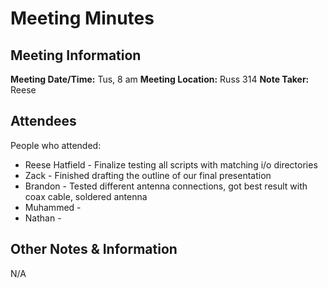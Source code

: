 # Meeting Minutes
## Meeting Information
**Meeting Date/Time:** Tus, 8 am
**Meeting Location:** Russ 314
**Note Taker:** Reese

## Attendees
People who attended:
- Reese Hatfield - Finalize testing all scripts with matching i/o directories
- Zack - Finished drafting the outline of our final presentation
- Brandon - Tested different antenna connections, got best result with coax cable, soldered antenna
- Muhammed -
- Nathan - 

## Other Notes & Information
N/A
